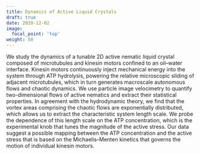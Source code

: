 ```yaml
---
title: Dynamics of Active Liquid Crystals
draft: true
date: 2020-12-02
image:
  focal_point: 'top'
weight: 50
---
```


We study the dynamics of a tunable 2D active nematic liquid crystal composed of microtubules and kinesin motors confined to an oil–water interface. Kinesin motors continuously inject mechanical energy into the system through ATP hydrolysis, powering the relative microscopic sliding of adjacent microtubules, which in turn generates macroscale autonomous flows and chaotic dynamics. We use particle image velocimetry to quantify two-dimensional flows of active nematics and extract their statistical properties. In agreement with the hydrodynamic theory, we find that the vortex areas comprising the chaotic flows are exponentially distributed, which allows us to extract the characteristic system length scale. We probe the dependence of this length scale on the ATP concentration, which is the experimental knob that tunes the magnitude of the active stress. Our data suggest a possible mapping between the ATP concentration and the active stress that is based on the Michaelis–Menten kinetics that governs the motion of individual kinesin motors.



<br />

<!--more-->


